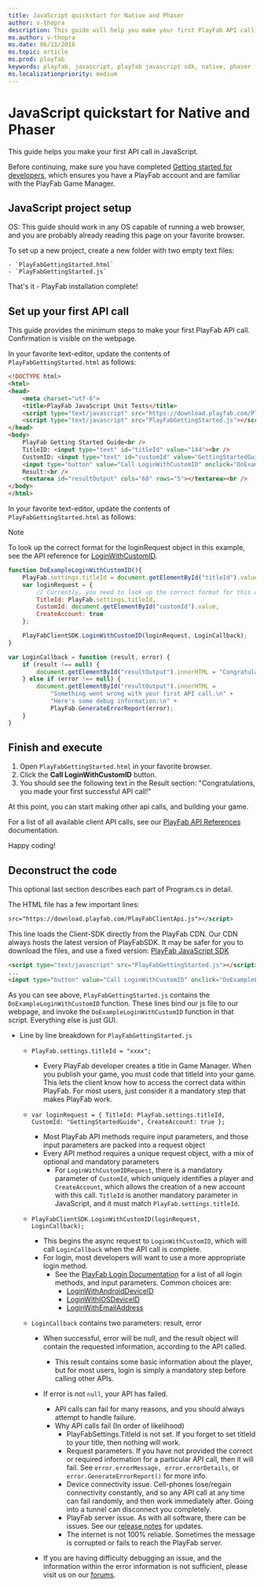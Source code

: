 ```yaml
---
title: JavaScript quickstart for Native and Phaser
author: v-thopra
description: This guide will help you make your first PlayFab API call in JavaScript.
ms.author: v-thopra
ms.date: 06/11/2018
ms.topic: article
ms.prod: playfab
keywords: playfab, javascript, playfab javascript sdk, native, phaser
ms.localizationpriority: medium
---
```


# JavaScript quickstart for Native and Phaser

This guide helps you make your first API call in JavaScript.

Before continuing, make sure you have completed [Getting started for developers](../../personas/developer.md), which ensures you have a PlayFab account and are familiar with the PlayFab Game Manager.

## JavaScript project setup

OS: This guide should work in any OS capable of running a web browser, and you are probably already reading this page on your favorite browser.

To set up a new project, create a new folder with two empty text files:  

    - `PlayFabGettingStarted.html`  
    - `PlayFabGettingStarted.js`

That's it - PlayFab installation complete!

## Set up your first API call

This guide provides the minimum steps to make your first PlayFab API call. Confirmation is visible on the webpage.

In your favorite text-editor, update the contents of `PlayFabGettingStarted.html` as follows:

```html
<!DOCTYPE html>
<html>
<head>
    <meta charset="utf-8">
    <title>PlayFab JavaScript Unit Tests</title>
    <script type="text/javascript" src="https://download.playfab.com/PlayFabClientApi.js"></script>
    <script type="text/javascript" src="PlayFabGettingStarted.js"></script>
</head>
<body>
    PlayFab Getting Started Guide<br />
    TitleID: <input type="text" id="titleId" value="144"><br />
    CustomID: <input type="text" id="customId" value="GettingStartedGuide"><br />
    <input type="button" value="Call LoginWithCustomID" onclick="DoExampleLoginWithCustomID()"><br />
    Result:<br />
    <textarea id="resultOutput" cols="60" rows="5"></textarea><br />
</body>
</html>
```

In your favorite text-editor, update the contents of `PlayFabGettingStarted.html` as follows:

> [!NOTE]
> To look up the correct format for the loginRequest object in this example, see the API reference for [LoginWithCustomID](xref:titleid.playfabapi.com.client.authentication.loginwithcustomid).

```javascript
function DoExampleLoginWithCustomID(){
    PlayFab.settings.titleId = document.getElementById("titleId").value;
    var loginRequest = {
        // Currently, you need to look up the correct format for this object in the API reference for LoginWithCustomID.
        TitleId: PlayFab.settings.titleId,
        CustomId: document.getElementById("customId").value,
        CreateAccount: true
    };

    PlayFabClientSDK.LoginWithCustomID(loginRequest, LoginCallback);
}

var LoginCallback = function (result, error) {
    if (result !== null) {
        document.getElementById("resultOutput").innerHTML = "Congratulations, you made your first successful API call!";
    } else if (error !== null) {
        document.getElementById("resultOutput").innerHTML =
            "Something went wrong with your first API call.\n" +
            "Here's some debug information:\n" +
            PlayFab.GenerateErrorReport(error);
    }
}
```

## Finish and execute

1. Open `PlayFabGettingStarted.html` in your favorite browser.
2. Click the **Call LoginWithCustomID** button.
3. You should see the following text in the Result section:
"Congratulations, you made your first successful API call!"

At this point, you can start making other api calls, and building your game.

For a list of all available client API calls, see our [PlayFab API References](../../api-references/index.md) documentation.

Happy coding!

## Deconstruct the code

This optional last section describes each part of Program.cs in detail.

The HTML file has a few important lines:

```html
src="https://download.playfab.com/PlayFabClientApi.js"></script>
```

This line loads the Client-SDK directly from the PlayFab CDN. Our CDN always hosts the latest version of PlayFabSDK. It may be safer for you to download the files, and use a fixed version: [PlayFab JavaScript SDK](https://api.playfab.com/downloads/javascript)

```html
<script type="text/javascript" src="PlayFabGettingStarted.js"></script>
...
<input type="button" value="Call LoginWithCustomID" onclick="DoExampleLoginWithCustomID()"><br />
```

As you can see above, `PlayFabGettingStarted.js` contains the `DoExampleLoginWithCustomID` function. These lines bind our js file to our webpage, and invoke the `DoExampleLoginWithCustomID` function in that script. Everything else is just GUI.

- Line by line breakdown for `PlayFabGettingStarted.js`
  - `PlayFab.settings.titleId = "xxxx";`
    - Every PlayFab developer creates a title in Game Manager. When you publish your game, you must code that titleId into your game. This lets the client know how to access the correct data within PlayFab. For most users, just consider it a mandatory step that makes PlayFab work.

  - `var loginRequest = { TitleId: PlayFab.settings.titleId, CustomId: "GettingStartedGuide", CreateAccount: true };`
    - Most PlayFab API methods require input parameters, and those input parameters are packed into a request object
    - Every API method requires a unique request object, with a mix of optional and mandatory parameters
      - For `LoginWithCustomIDRequest`, there is a mandatory parameter of `CustomId`, which uniquely identifies a player and `CreateAccount`, which allows the creation of a new account with this call. `TitleId` is another mandatory parameter in JavaScript, and it must match `PlayFab.settings.titleId`.

  - `PlayFabClientSDK.LoginWithCustomID(loginRequest, LoginCallback);`
    - This begins the async request to `LoginWithCustomID`, which will call `LoginCallback` when the API call is complete.
    - For login, most developers will want to use a more appropriate login method.
      - See the [PlayFab Login Documentation](xref:titleid.playfabapi.com.client.authentication) for a list of all login methods, and input parameters. Common choices are:
        - [LoginWithAndroidDeviceID](xref:titleid.playfabapi.com.client.authentication.loginwithandroiddeviceid)
        - [LoginWithIOSDeviceID](xref:titleid.playfabapi.com.client.authentication.loginwithiosdeviceid)
        - [LoginWithEmailAddress](xref:titleid.playfabapi.com.client.authentication.loginwithemailaddress)

  - `LoginCallback` contains two parameters: result, error
    - When successful, error will be null, and the result object will contain the requested information, according to the API called.
      - This result contains some basic information about the player, but for most users, login is simply a mandatory step before calling other APIs.

    - If error is not `null`, your API has failed.
      - API calls can fail for many reasons, and you should always attempt to handle failure.
      - Why API calls fail (In order of likelihood)
        - PlayFabSettings.TitleId is not set. If you forget to set titleId to your title, then nothing will work.
        - Request parameters. If you have not provided the correct or required information for a particular API call, then it will fail. See `error.errorMessage, error.errorDetails`, or `error.GenerateErrorReport()` for more info.
        - Device connectivity issue. Cell-phones lose/regain connectivity constantly, and so any API call at any time can fail randomly, and then work immediately after. Going into a tunnel can disconnect you completely.
        - PlayFab server issue. As with all software, there can be issues. See our [release notes](../../release-notes/index.md) for updates.
        - The internet is not 100% reliable. Sometimes the message is corrupted or fails to reach the PlayFab server.

    - If you are having difficulty debugging an issue, and the information within the error information is not sufficient, please visit us on our [forums](https://community.playfab.com/index.html).
